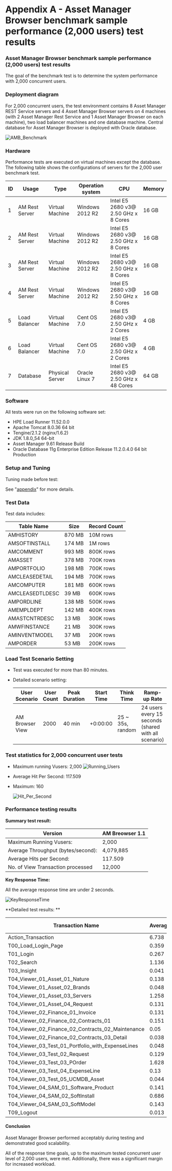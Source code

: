 # Appendix A - Asset Manager Browser benchmark sample performance (2,000 users) test results

### Asset Manager Browser benchmark sample performance (2,000 users) test results
The goal of the benchmark test is to determine the system performance with 2,000 concurrent users.

### Deployment diagram
For 2,000 concurrent users, the test environment contains 8 Asset Manager REST Service servers and 4 Asset Manager Browser servers on 4 machines (with 2 Asset Manager Rest Service and 1 Asset Manager Browser on each machine), two load balancer machines and one database machine.
Central database for Asset Manager Browser is deployed with Oracle database.

![AMB_Benchmark](../img/sizing/AMB_1.1_2000_BM.png)

### Hardware
Performance tests are executed on virtual machines except the database.
The following table shows the configurations of servers for the 2,000 user benchmark test.

| ID | Usage                                                            | Type             | Operation system | CPU                                   | Memory |
|----|------------------------------------------------------------------|------------------|------------------|---------------------------------------|--------|
| 1  | AM Rest Server                                                   | Virtual Machine  | Windows 2012 R2  | Intel E5 2680 v3@ 2.50 GHz x 8 Cores  | 16 GB  |
| 2  | AM Rest Server                                                   | Virtual Machine  | Windows 2012 R2  | Intel E5 2680 v3@ 2.50 GHz x 8 Cores  | 16 GB  |
| 3  | AM Rest Server                                                   | Virtual Machine  | Windows 2012 R2  | Intel E5 2680 v3@ 2.50 GHz x 8 Cores  | 16 GB  |
| 4  | AM Rest Server                                                   | Virtual Machine  | Windows 2012 R2  | Intel E5 2680 v3@ 2.50 GHz x 8 Cores  | 16 GB  |
| 5  | Load Balancer                                                    | Virtual Machine  | Cent OS 7.0      | Intel E5 2680 v3@ 2.50 GHz x 2 Cores  | 4 GB   |
| 6  | Load Balancer                                                    | Virtual Machine  | Cent OS 7.0      | Intel E5 2680 v3@ 2.50 GHz x 2 Cores  | 4 GB   |
| 7  | Database                                                         | Physical Server  | Oracle Linux 7   | Intel E5 2680 v3@ 2.50 GHz x 48 Cores | 64 GB  |



### Software
All tests were run on the following software set:

* HPE Load Runner 11.52.0.0
* Apache Tomcat 8.0.36 64 bit
* Tengine/2.1.2 (nginx/1.6.2)
* JDK 1.8.0_54 64-bit
* Asset Manager 9.61 Release Build
* Oracle Database 11g Enterprise Edition Release 11.2.0.4.0 64 bit Production


### Setup and Tuning
Tuning made before test:

See "[appendix](appendix_c.md)" for more details.


### Test Data
Test data includes:

| Table Name      | Size   | Record Count |
|-----------------|--------|--------------|
| AMHISTORY       | 870 MB | 10M rows     |
| AMSOFTINSTALL   | 174 MB | 1M rows      |
| AMCOMMENT       | 993 MB | 800K rows    |
| AMASSET         | 378 MB | 700K rows    |
| AMPORTFOLIO     | 198 MB | 700K rows    |
| AMCLEASEDETAIL  | 194 MB | 700K rows    |
| AMCOMPUTER      | 181 MB | 600K rows    |
| AMCLEASEDTLDESC | 39  MB | 600K rows    |
| AMPORDLINE      | 138 MB | 500K rows    |
| AMEMPLDEPT      | 142 MB | 400K rows    |
| AMASTCNTRDESC   | 13  MB | 300K rows    |
| AMWFINSTANCE    | 21  MB | 300K rows    |
| AMINVENTMODEL   | 37  MB | 200K rows    |
| AMPORDER        | 53  MB | 200K rows    |



### Load Test Scenario Setting
- Test was executed for more than 80 minutes.
- Detailed scenario setting:

    |    User Scenario    |    User Count    |    Peak   Duration    |    Start Time    |    Think   Time        |    Ramp-up Rate                                            |
    |---------------------|------------------|-----------------------|------------------|------------------------|------------------------------------------------------------|
    | AM Browser View     |    2000          |    40 min             |    +0:00:00      |    25 ~ 35s, random    |    24 users every 15 seconds (shared with all scenario)    |


### Test statistics for 2,000 concurrent user tests
- Maximum running Vusers:  2,000
    ![Running_Users](../img/sizing/2ku_Running_Users.png)

- Average Hit Per Second: 117.509
- Maximum: 160

    ![Hit_Per_Second](../img/sizing/2ku_HPS.png)



### Performance testing results
**Summary test result:**

|    Version                                                  | AM Breowser 1.1 |
|-------------------------------------------------------------|-----------------|
|    Maximum Running Vusers:                                  |    2,000        |
|    Average Throughput   (bytes/second):                     |    4,079,885    |
|    Average Hits per Second:                                 |    117.509      |
|    No. of View Transaction processed                        |    12,000       |

**Key Response Time:**

All the average response time are under 2 seconds.

![KeyResponseTime](../img/sizing/2ku_ResponseTime_Graph.png)


**Detailed test results: **

| Transaction Name                                  | Average | 90 Percent | Pass   | Fail |
|---------------------------------------------------|---------|------------|--------|------|
| Action_Transaction                                | 6.738   | 7.648      | 12,000 | 0    |
| T00_Load_Login_Page                               | 0.359   | 0.399      | 12,000 | 0    |
| T01_Login                                         | 0.267   | 0.332      | 12,000 | 0    |
| T02_Search                                        | 1.136   | 1.477      | 12,000 | 0    |
| T03_Insight                                       | 0.041   | 0.053      | 12,000 | 0    |
| T04_Viewer_01_Asset_01_Nature                     | 0.138   | 0.174      | 12,000 | 0    |
| T04_Viewer_01_Asset_02_Brands                     | 0.048   | 0.062      | 12,000 | 0    |
| T04_Viewer_01_Asset_03_Servers                    | 1.258   | 1.328      | 12,000 | 0    |
| T04_Viewer_01_Asset_04_Request                    | 0.131   | 0.168      | 12,000 | 0    |
| T04_Viewer_02_Finance_01_Invoice                  | 0.131   | 0.168      | 12,000 | 0    |
| T04_Viewer_02_Finance_02_Contracts_01             | 0.151   | 0.188      | 12,000 | 0    |
| T04_Viewer_02_Finance_02_Contracts_02_Maintenance | 0.05    | 0.062      | 12,000 | 0    |
| T04_Viewer_02_Finance_02_Contracts_03_Detail      | 0.038   | 0.048      | 12,000 | 0    |
| T04_Viewer_03_Test_01_Portfolio_with_ExpenseLines | 0.048   | 0.059      | 12,000 | 0    |
| T04_Viewer_03_Test_02_Request                     | 0.129   | 0.167      | 12,000 | 0    |
| T04_Viewer_03_Test_03_POrder                      | 1.628   | 1.75       | 12,000 | 0    |
| T04_Viewer_03_Test_04_ExpenseLine                 | 0.13    | 0.166      | 12,000 | 0    |
| T04_Viewer_03_Test_05_UCMDB_Asset                 | 0.044   | 0.057      | 12,000 | 0    |
| T04_Viewer_04_SAM_01_Software_Product             | 0.141   | 0.181      | 12,000 | 0    |
| T04_Viewer_04_SAM_02_SoftInstall                  | 0.686   | 0.751      | 12,000 | 0    |
| T04_Viewer_04_SAM_03_SoftModel                    | 0.143   | 0.182      | 12,000 | 0    |
| T09_Logout                                        | 0.013   | 0.015      | 12,000 | 0    |



#### Conclusion
Asset Manager Browser performed acceptably during testing and demonstrated good scalability.

All of the response time goals, up to the maximum tested concurrent user level of 2,000 users, were met.
Additionally, there was a significant margin for increased workload.
